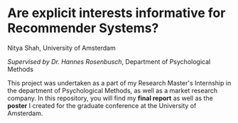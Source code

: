 # Are explicit interests informative for Recommender Systems?

Nitya Shah, University of Amsterdam

*Supervised by Dr. Hannes Rosenbusch*, Department of Psychological Methods

This project was undertaken as a part of my Research Master's Internship in the department of Psychological Methods, as well as a market research company. In this repository, you will find my **final report** as well as the **poster** I created for the graduate conference at the University of Amsterdam. 
